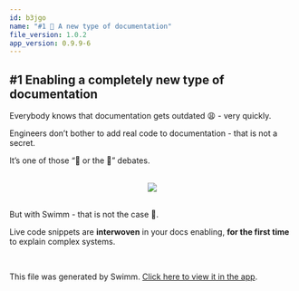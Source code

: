 ```yaml
---
id: b3jgo
name: "#1 🥳 A new type of documentation"
file_version: 1.0.2
app_version: 0.9.9-6
---
```


## **#1 Enabling a completely new type of documentation**

Everybody knows that documentation gets outdated 😩 - very quickly.

Engineers don’t bother to add real code to documentation - that is not a secret.

It’s one of those “🐓 or the 🥚” debates.

<br/>

<div align="center"><img src="https://firebasestorage.googleapis.com/v0/b/swimm-dev-content/o/repositories%2FZ2l0aHViJTNBJTNBcHJvcGVydHktbGlzdGluZy1zYW5kYm94JTNBJTNBc3dpbW1pbw%3D%3D%2F41c9dd92-c09a-4407-944f-2c5fa8327e7e.png?alt=media&token=7edad359-58d6-46be-bc90-0050eeba0366" style="width:'100%'"/></div>

<br/>

But with Swimm - that is not the case 🥳.

Live code snippets are **interwoven** in your docs enabling, **for the first time** to explain complex systems.

<br/>

This file was generated by Swimm. [Click here to view it in the app](http://localhost:5000/repos/Z2l0aHViJTNBJTNBcHJvcGVydHktbGlzdGluZy1zYW5kYm94JTNBJTNBc3dpbW1pbw==/docs/b3jgo).